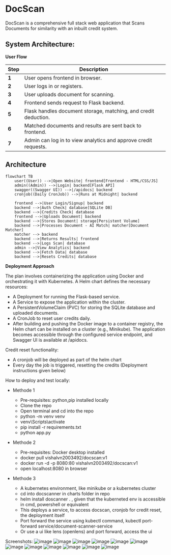 # DocScan
DocScan is a comprehensive full stack web application that Scans Documents for similarity with an inbuilt credit system.

## System Architecture:

**User Flow**

| Step | Description |
|---|---|
| **1** | User opens frontend in browser. |
| **2** | User logs in or registers. |
| **3** | User uploads document for scanning. |
| **4** | Frontend sends request to Flask backend. |
| **5** | Flask handles document storage, matching, and credit deduction. |
| **6** | Matched documents and results are sent back to frontend. |
| **7** | Admin can log in to view analytics and approve credit requests. |

## Architecture

```mermaid
flowchart TB
    user((User)) -->|Open Website| frontend[Frontend - HTML/CSS/JS]
    admin((Admin)) -->|Login| backend[Flask API]
    swagger((Swagger UI)) -->|/apidocs| backend
    cronjob((Daily CronJob)) -->|Runs at Midnight| backend

    frontend -->|User Login/Signup| backend
    backend -->|Auth Check| database[SQLite DB]
    backend -->|Credits Check| database
    frontend -->|Uploads Document| backend
    backend -->|Stores Document| storage[Persistent Volume]
    backend -->|Processes Document - AI Match| matcher[Document Matcher]
    matcher --> backend
    backend -->|Returns Results| frontend
    backend -->|Logs Scan| database
    admin -->|View Analytics| backend
    backend -->|Fetch Data| database
    backend -->|Resets Credits| database
```
**Deployment Approach**

The plan involves containerizing the application using Docker and orchestrating it with Kubernetes. A Helm chart defines the necessary resources:

- A Deployment for running the Flask-based service.
- A Service to expose the application within the cluster.
- A PersistentVolumeClaim (PVC) for storing the SQLite database and uploaded documents.
- A CronJob to reset user credits daily.
- After building and pushing the Docker image to a container registry, the Helm chart can be installed on a cluster (e.g., Minikube). The application becomes accessible through the configured service endpoint, and Swagger UI is available at /apidocs.

Credit reset functionality:
- A cronjob will be deployed as part of the helm chart
- Every day the job is triggered, resetting the credits (Deployment instructions given below)

How to deploy and test locally:
- Methode 1
  - Pre-requisites: python,pip installed locally
  - Clone the repo
  - Open terminal and cd into the repo
  - python -m venv venv
  - venv\Scripts\activate
  - pip install -r requirements.txt
  - python app.py
    
- Methode 2
  - Pre-requisites: Docker desktop installed
  - docker pull vishalvn2003492/docscan:v1
  - docker run -d -p 8080:80 vishalvn2003492/docscan:v1
  - open localhost:8080 in browser
 
- Methode 3
  - A kubernetes environment, like minikube or a kubernetes cluster
  - cd into docscanner in charts folder in repo
  - helm install doscanner . , given that the kuberneted env is accessible in cmd, powershell or equivalent
  - This deploys a service, to access docscan, cronjob for credit reset, the deployment itself
  - Port forward the service using kubectl command, kubectl port-forward service/document-scanner-service
  - Or use a ui like lens (openlens) and port forward, access the ui

Screenshots:
![image](https://github.com/user-attachments/assets/93b253ac-baf5-4029-b800-7f6b53f5ede5)
![image](https://github.com/user-attachments/assets/8195b5a7-bf7e-4823-a77f-6f007da65e18)
![image](https://github.com/user-attachments/assets/7ab424b5-16a4-4c23-b1f7-f19ef5076679)
![image](https://github.com/user-attachments/assets/f3491557-a7aa-44db-9fbd-b90d3ff83cdd)
![image](https://github.com/user-attachments/assets/b205df74-3586-454c-a0d3-8867f47747fe)
![image](https://github.com/user-attachments/assets/36d15b8c-830a-4b3b-9815-2236fbb70e6f)
![image](https://github.com/user-attachments/assets/dc04cddf-b7b4-4931-9f4a-0651cc692bf4)
![image](https://github.com/user-attachments/assets/b4bb127d-d60e-492a-bd9d-bf17292d3ee1)
![image](https://github.com/user-attachments/assets/7558688a-d919-4ab4-a514-9155d8e563c8)
![image](https://github.com/user-attachments/assets/7af68f8a-d37b-4ae4-bb28-9e5caffea0ef)
![image](https://github.com/user-attachments/assets/2b04505b-a14a-4c2a-9678-1f968fad40d7)
![image](https://github.com/user-attachments/assets/d82b5fd1-9663-407d-9edd-120672de2957)
